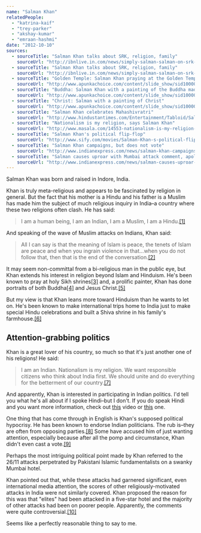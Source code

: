 ```yaml
---
name: "Salman Khan"
relatedPeople:
  - "katrina-kaif"
  - "trey-parker"
  - "akshay-kumar"
  - "emraan-hashmi"
date: "2012-10-10"
sources:
  - sourceTitle: "Salman Khan talks about SRK, religion, family"
    sourceUrl: "http://ibnlive.in.com/news/simply-salman-salman-on-srk-islam-and-family-life/100707-8-p0.html"
  - sourceTitle: "Salman Khan talks about SRK, religion, family"
    sourceUrl: "http://ibnlive.in.com/news/simply-salman-salman-on-srk-islam-and-family-life/100707-8-p0.html"
  - sourceTitle: "Golden Temple: Salman Khan praying at the Golden Temple, the holiest shrine for the Sikhs"
    sourceUrl: "http://www.apunkachoice.com/content/slide_show/sid100008163-lover_of_all_religions_salman_khan_celebrates_maha_shivratri/3.html#news"
  - sourceTitle: "Buddha: Salman Khan with a painting of the Buddha made by him"
    sourceUrl: "http://www.apunkachoice.com/content/slide_show/sid100008163-lover_of_all_religions_salman_khan_celebrates_maha_shivratri/6.html#news"
  - sourceTitle: "Christ: Salman with a painting of Christ"
    sourceUrl: "http://www.apunkachoice.com/content/slide_show/sid100008163-lover_of_all_religions_salman_khan_celebrates_maha_shivratri/7.html#news"
  - sourceTitle: "Salman Khan celebrates Mahashivratri"
    sourceUrl: "http://www.hindustantimes.com/Entertainment/Tabloid/Salman-Khan-celebrates-Mahashivratri/Article1-814210.aspx"
  - sourceTitle: "Nationalism is my religion, says Salman Khan"
    sourceUrl: "http://www.masala.com/14553-nationalism-is-my-religion-says-salman-khan"
  - sourceTitle: "Salman Khan's political flip-flop"
    sourceUrl: "http://www.sify.com/movies/Salman-Khan-s-political-flip-flop-imagegallery-bollywood-jeqnf1hhigg.html?html=5"
  - sourceTitle: "Salman Khan campaigns, but does not vote"
    sourceUrl: "http://www.indianexpress.com/news/salman-khan-campaigns-but-does-not-vote/453052"
  - sourceTitle: "Salman causes uproar with Mumbai attack comment, apologises"
    sourceUrl: "http://www.indianexpress.com/news/salman-causes-uproar-with-mumbai-attack-comment-aplologises/680675/"
---
```


Salman Khan was born and raised in Indore, India.

Khan is truly meta-religious and appears to be fascinated by religion in general. But the fact that his mother is a Hindu and his father is a Muslim has made him the subject of much religious inquiry in India–a country where these two religions often clash. He has said:

>I am a human being, I am an Indian, I am a Muslim, I am a Hindu.<a class="source-citation" href="http://ibnlive.in.com/news/simply-salman-salman-on-srk-islam-and-family-life/100707-8-p0.html" title="Salman Khan talks about SRK, religion, family">[1]</a>

And speaking of the wave of Muslim attacks on Indians, Khan said:

>All I can say is that the meaning of Islam is peace, the tenets of Islam are peace and when you ingrain violence in that…when you do not follow that, then that is the end of the conversation.<a class="source-citation" href="http://ibnlive.in.com/news/simply-salman-salman-on-srk-islam-and-family-life/100707-8-p0.html" title="Salman Khan talks about SRK, religion, family">[2]</a>

It may seem non-committal from a bi-religious man in the public eye, but Khan extends his interest in religion beyond Islam and Hinduism. He's been known to pray at holy Sikh shrines<a class="source-citation" href="http://www.apunkachoice.com/content/slide_show/sid100008163-lover_of_all_religions_salman_khan_celebrates_maha_shivratri/3.html#news" title="Golden Temple: Salman Khan praying at the Golden Temple, the holiest shrine for the Sikhs">[3]</a> and, a prolific painter, Khan has done portraits of both Buddha<a class="source-citation" href="http://www.apunkachoice.com/content/slide_show/sid100008163-lover_of_all_religions_salman_khan_celebrates_maha_shivratri/6.html#news" title="Buddha: Salman Khan with a painting of the Buddha made by him">[4]</a> and Jesus Christ.<a class="source-citation" href="http://www.apunkachoice.com/content/slide_show/sid100008163-lover_of_all_religions_salman_khan_celebrates_maha_shivratri/7.html#news" title="Christ: Salman with a painting of Christ">[5]</a>

But my view is that Khan leans more toward Hinduism than he wants to let on. He's been known to make international trips home to India just to make special Hindu celebrations and built a Shiva shrine in his family's farmhouse.<a class="source-citation" href="http://www.hindustantimes.com/Entertainment/Tabloid/Salman-Khan-celebrates-Mahashivratri/Article1-814210.aspx" title="Salman Khan celebrates Mahashivratri">[6]</a>

## Attention-grabbing politics

Khan is a great lover of his country, so much so that it's just another one of his religions! He said:

>I am an Indian. Nationalism is my religion. We want responsible citizens who think about India first. We should unite and do everything for the betterment of our country.<a class="source-citation" href="http://www.masala.com/14553-nationalism-is-my-religion-says-salman-khan" title="Nationalism is my religion, says Salman Khan">[7]</a>

And apparently, Khan is interested in participating in Indian politics. I'd tell you what he's all about if I spoke Hindi–but I don't. If you do speak Hindi and you want more information, check out [this](http://www.youtube.com/watch?v=cS52TrjG1VM) video or [this](http://www.youtube.com/watch?v=VOdE9AO4a0Y) one.

One thing that has come through in English is Khan's supposed political hypocrisy. He has been known to endorse Indian politicians. The rub is–they are often from opposing parties.<a class="source-citation" href="http://www.sify.com/movies/Salman-Khan-s-political-flip-flop-imagegallery-bollywood-jeqnf1hhigg.html?html=5" title="Salman Khan&apos;s political flip-flop">[8]</a> Some have accused him of just wanting attention, especially because after all the pomp and circumstance, Khan didn't even cast a vote.<a class="source-citation" href="http://www.indianexpress.com/news/salman-khan-campaigns-but-does-not-vote/453052" title="Salman Khan campaigns, but does not vote">[9]</a>

Perhaps the most intriguing political point made by Khan referred to the 26/11 attacks perpetrated by Pakistani Islamic fundamentalists on a swanky Mumbai hotel.

Khan pointed out that, while these attacks had garnered significant, even international media attention, the scores of other religiously-motivated attacks in India were not similarly covered. Khan proposed the reason for this was that "elites" had been attacked in a five-star hotel and the majority of other attacks had been on poorer people. Apparently, the comments were quite controversial.<a class="source-citation" href="http://www.indianexpress.com/news/salman-causes-uproar-with-mumbai-attack-comment-aplologises/680675/" title="Salman causes uproar with Mumbai attack comment, apologises">[10]</a>

Seems like a perfectly reasonable thing to say to me.